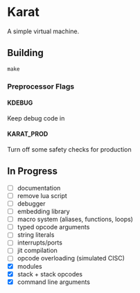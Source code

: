 # Karat

A simple virtual machine.

## Building ##
`make`

### Preprocessor Flags ###
#### KDEBUG ####
Keep debug code in
#### KARAT\_PROD ####
Turn off some safety checks for production

## In Progress ##
- [ ] documentation
- [ ] remove lua script
- [ ] debugger
- [ ] embedding library
- [ ] macro system (aliases, functions, loops)
- [ ] typed opcode arguments
- [ ] string literals
- [ ] interrupts/ports
- [ ] jit compilation
- [ ] opcode overloading (simulated CISC)
- [x] modules
- [x] stack + stack opcodes
- [x] command line arguments
